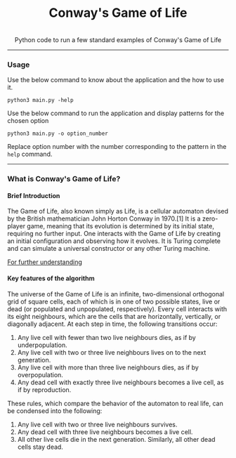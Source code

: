 <div align="center">
<h1 align="center">Conway's Game of Life</h1>
<br />
Python code to run a few standard examples of Conway's Game of Life
</div>

***

### Usage
Use the below command to know about the application and the how to use it.
```
python3 main.py -help
```
Use the below command to run the application and display patterns for the chosen option

```
python3 main.py -o option_number
```
Replace option number with the number corresponding to the pattern in the `help` command.
***

### What is Conway's Game of Life?

#### Brief Introduction

The Game of Life, also known simply as Life, is a cellular automaton devised by the British mathematician John Horton Conway in 1970.[1] It is a zero-player game, meaning that its evolution is determined by its initial state, requiring no further input. One interacts with the Game of Life by creating an initial configuration and observing how it evolves. It is Turing complete and can simulate a universal constructor or any other Turing machine.

[For further understanding](/https://en.wikiedia.org/wiki/Conway%27s_Game_of_Life)

#### Key features of the algorithm
The universe of the Game of Life is an infinite, two-dimensional orthogonal grid of square cells, each of which is in one of two possible states, live or dead (or populated and unpopulated, respectively). Every cell interacts with its eight neighbours, which are the cells that are horizontally, vertically, or diagonally adjacent. At each step in time, the following transitions occur:

1. Any live cell with fewer than two live neighbours dies, as if by underpopulation.
2. Any live cell with two or three live neighbours lives on to the next generation.
3. Any live cell with more than three live neighbours dies, as if by overpopulation.
4. Any dead cell with exactly three live neighbours becomes a live cell, as if by reproduction.

These rules, which compare the behavior of the automaton to real life, can be condensed into the following:

1. Any live cell with two or three live neighbours survives.
2. Any dead cell with three live neighbours becomes a live cell.
3. All other live cells die in the next generation. Similarly, all other dead cells stay dead.